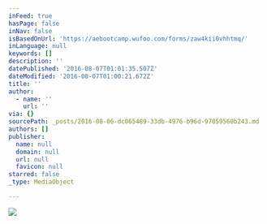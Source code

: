 ```yaml
---
inFeed: true
hasPage: false
inNav: false
isBasedOnUrl: 'https://aebootcamp.wufoo.com/forms/zaw4kii0vhhtmq/'
inLanguage: null
keywords: []
description: ''
datePublished: '2016-08-07T01:01:35.507Z'
dateModified: '2016-08-07T01:00:21.672Z'
title: ''
author:
  - name: ''
    url: ''
via: {}
sourcePath: _posts/2016-08-06-dc065489-33db-4976-b96d-97059560b243.md
authors: []
publisher:
  name: null
  domain: null
  url: null
  favicon: null
starred: false
_type: MediaObject

---
```

![](https://the-grid-user-content.s3-us-west-2.amazonaws.com/3be19dca-97dc-4049-930d-bbc5256a9118.png)
